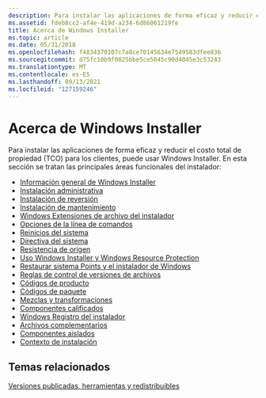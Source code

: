 ```yaml
---
description: Para instalar las aplicaciones de forma eficaz y reducir el costo total de propiedad (TCO) para los clientes, puede usar Windows Installer.
ms.assetid: fdeb8cc2-af4e-419d-a234-6d86061219fe
title: Acerca de Windows Installer
ms.topic: article
ms.date: 05/31/2018
ms.openlocfilehash: f4834370107c7a8ce70145634e7549583dfee836
ms.sourcegitcommit: d75fc10b9f0825bbe5ce5045c90d4045e3c53243
ms.translationtype: MT
ms.contentlocale: es-ES
ms.lasthandoff: 09/13/2021
ms.locfileid: "127159246"
---
```

# <a name="about-windows-installer"></a>Acerca de Windows Installer

Para instalar las aplicaciones de forma eficaz y reducir el costo total de propiedad (TCO) para los clientes, puede usar Windows Installer. En esta sección se tratan las principales áreas funcionales del instalador:

-   [Información general de Windows Installer](overview-of-windows-installer.md)
-   [Instalación administrativa](administrative-installation.md)
-   [Instalación de reversión](rollback-installation.md)
-   [Instalación de mantenimiento](maintenance-installation.md)
-   [Windows Extensiones de archivo del instalador](windows-installer-file-extensions.md)
-   [Opciones de la línea de comandos](command-line-options.md)
-   [Reinicios del sistema](system-reboots.md)
-   [Directiva del sistema](system-policy.md)
-   [Resistencia de origen](source-resiliency.md)
-   [Uso Windows Installer y Windows Resource Protection](windows-resource-protection-on-windows-vista.md)
-   [Restaurar sistema Points y el instalador de Windows](system-restore-points-and-the-windows-installer.md)
-   [Reglas de control de versiones de archivos](file-versioning-rules.md)
-   [Códigos de producto](product-codes.md)
-   [Códigos de paquete](package-codes.md)
-   [Mezclas y transformaciones](merges-and-transforms.md)
-   [Componentes calificados](qualified-components.md)
-   [Windows Registro del instalador](windows-installer-logging.md)
-   [Archivos complementarios](companion-files.md)
-   [Componentes aislados](isolated-components.md)
-   [Contexto de instalación](installation-context.md)

## <a name="related-topics"></a>Temas relacionados

<dl> <dt>

[Versiones publicadas, herramientas y redistribuibles](released-versions-tools-and-redistributables.md)
</dt> </dl>

 

 



